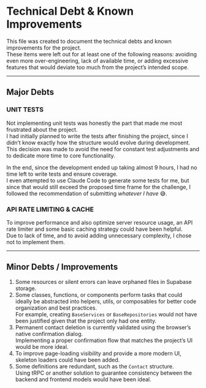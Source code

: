 # Technical Debt & Known Improvements

This file was created to document the technical debts and known improvements for the project.  
These items were left out for at least one of the following reasons: avoiding even more over-engineering, lack of available time, or adding excessive features that would deviate too much from the project’s intended scope.

---

## Major Debts

### UNIT TESTS

Not implementing unit tests was honestly the part that made me most frustrated about the project.  
I had initially planned to write the tests after finishing the project, since I didn’t know exactly how the structure would evolve during development.  
This decision was made to avoid the need for constant test adjustments and to dedicate more time to core functionality.  

In the end, since the development ended up taking almost 9 hours, I had no time left to write tests and ensure coverage.  
I even attempted to use Claude Code to generate some tests for me, but since that would still exceed the proposed time frame for the challenge, I followed the recommendation of submitting *whatever I have* 😅.  

### API RATE LIMITING & CACHE

To improve performance and also optimize server resource usage, an API rate limiter and some basic caching strategy could have been helpful.  
Due to lack of time, and to avoid adding unnecessary complexity, I chose not to implement them.  

---

## Minor Debts / Improvements

1. Some resources or silent errors can leave orphaned files in Supabase storage.  
2. Some classes, functions, or components perform tasks that could ideally be abstracted into helpers, utils, or composables for better code organization and best practices.  
   For example, creating `BaseServices` or `BaseRepositories` would not have been justified given that the project only had one entity.  
3. Permanent contact deletion is currently validated using the browser’s native confirmation dialog.  
   Implementing a proper confirmation flow that matches the project’s UI would be more ideal.  
4. To improve page-loading visibility and provide a more modern UI, skeleton loaders could have been added.  
5. Some definitions are redundant, such as the `Contact` structure.  
   Using tRPC or another solution to guarantee consistency between the backend and frontend models would have been ideal.  